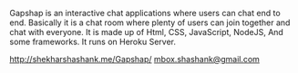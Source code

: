 Gapshap is an interactive chat applications where users can chat end to end. Basically it is a chat room where plenty of users can join together and chat with everyone. It is made up of Html, CSS, JavaScript, NodeJS, And some frameworks. It runs on Heroku Server.


http://shekharshashank.me/Gapshap/
mbox.shashank@gmail.com
